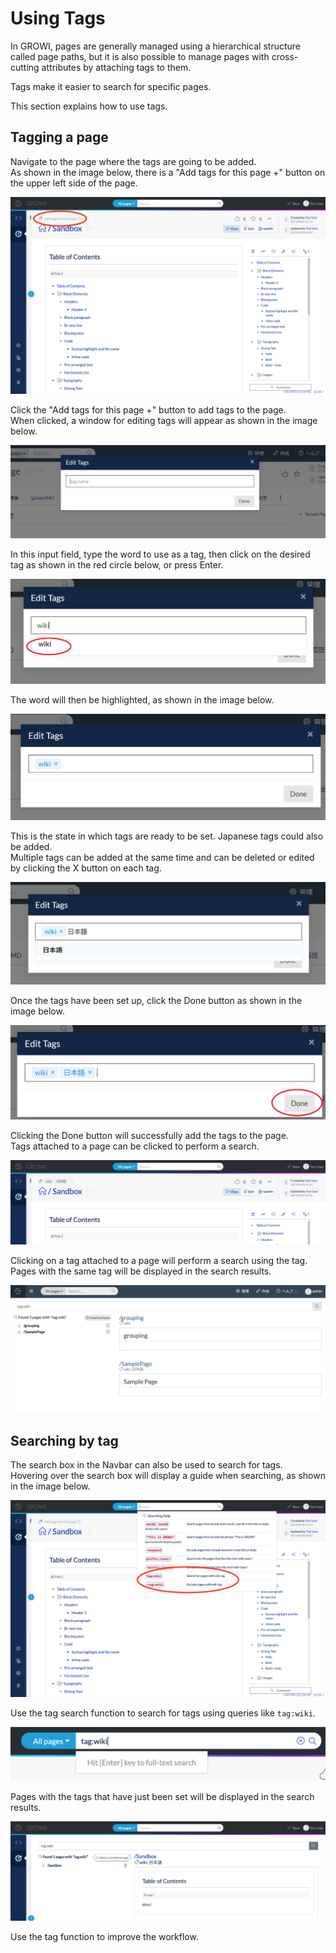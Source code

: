 # Using Tags

In GROWI, pages are generally managed using a hierarchical structure called page paths, but it is also possible to manage pages with cross-cutting attributes by attaching tags to them.

Tags make it easier to search for specific pages.

This section explains how to use tags.

## Tagging a page

Navigate to the page where the tags are going to be added. <br/>
As shown in the image below, there is a "Add tags for this page +" button on the upper left side of the page.

![](./images/tag1.png)

Click the "Add tags for this page +" button to add tags to the page. <br/>
When clicked, a window for editing tags will appear as shown in the image below.

![](./images/tag2.png)

In this input field, type the word to use as a tag, then click on the desired tag as shown in the red circle below, or press Enter.

![](./images/tag3.png)

The word will then be highlighted, as shown in the image below.

![](./images/tag4.png)

This is the state in which tags are ready to be set. Japanese tags could also be added. <br/>
Multiple tags can be added at the same time and can be deleted or edited by clicking the X button on each tag.

![](./images/tag5.png)

Once the tags have been set up, click the Done button as shown in the image below.

![](./images/tag6.png)

Clicking the Done button will successfully add the tags to the page. <br/>
Tags attached to a page can be clicked to perform a search.

![](./images/tag7.png)

Clicking on a tag attached to a page will perform a search using the tag. <br/>
Pages with the same tag will be displayed in the search results.

![](./images/tag8.png)

## Searching by tag

The search box in the Navbar can also be used to search for tags. <br/>
Hovering over the search box will display a guide when searching, as shown in the image below.

![](./images/tagsearch1.png)

Use the tag search function to search for tags using queries like `tag:wiki`.

![](./images/tagsearch2.png)

Pages with the tags that have just been set will be displayed in the search results.

![](./images/tagsearch3.png)

Use the tag function to improve the workflow.
